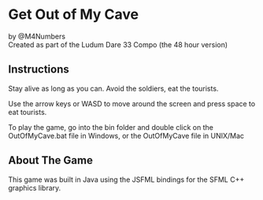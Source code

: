 # Get Out of My Cave

by @M4Numbers  
Created as part of the Ludum Dare 33 Compo (the 48 hour version)

## Instructions

Stay alive as long as you can. Avoid the soldiers, eat the tourists.

Use the arrow keys or WASD to move around the screen and press space to eat tourists.

To play the game, go into the bin folder and double click on the OutOfMyCave.bat
file in Windows, or the OutOfMyCave file in UNIX/Mac

## About The Game

This game was built in Java using the JSFML bindings for the SFML C++ graphics
library.